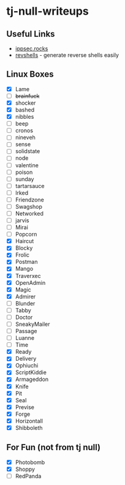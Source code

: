 # tj-null-writeups

## Useful Links

- [ippsec.rocks](https://ippsec.rocks/)
- [revshells](https://www.revshells.com/) - generate reverse shells easily

## Linux Boxes 

- [x] Lame
- [ ] ~~brainfuck~~
- [x] shocker
- [x] bashed
- [x] nibbles
- [ ] beep
- [ ] cronos
- [ ] nineveh
- [ ] sense
- [ ] solidstate
- [ ] node
- [ ] valentine
- [ ] poison
- [ ] sunday
- [ ] tartarsauce
- [ ] lrked
- [ ] Friendzone
- [ ] Swagshop
- [ ] Networked
- [ ] jarvis
- [ ] Mirai
- [ ] Popcorn
- [x] Haircut
- [x] Blocky
- [x] Frolic
- [x] Postman
- [x] Mango
- [x] Traverxec
- [x] OpenAdmin
- [x] Magic
- [x] Admirer
- [ ] Blunder
- [ ] Tabby
- [ ] Doctor
- [ ] SneakyMailer
- [ ] Passage
- [ ] Luanne
- [ ] Time
- [x] Ready
- [x] Delivery
- [x] Ophiuchi
- [x] ScriptKiddie
- [x] Armageddon
- [x] Knife
- [x] Pit
- [x] Seal
- [x] Previse
- [x] Forge
- [x] Horizontall
- [x] Shibboleth

## For Fun (not from tj null)

- [x] Photobomb
- [x] Shoppy
- [ ] RedPanda

